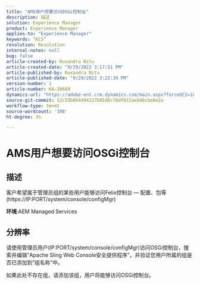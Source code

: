 ```yaml
---
title: "AMS用户想要访问OSGi控制台"
description: 描述
solution: Experience Manager
product: Experience Manager
applies-to: "Experience Manager"
keywords: “KCS”
resolution: Resolution
internal-notes: null
bug: false
article-created-by: Ruxandra Nitu
article-created-date: "9/29/2022 3:17:51 PM"
article-published-by: Ruxandra Nitu
article-published-date: "9/29/2022 3:22:39 PM"
version-number: 1
article-number: KA-20689
dynamics-url: "https://adobe-ent.crm.dynamics.com/main.aspx?forceUCI=1&pagetype=entityrecord&etn=knowledgearticle&id=0aa2b2da-0940-ed11-9db1-0022480867fb"
source-git-commit: 52c55b064494227b85d6c78df015ae8d8cbe0e2a
workflow-type: tm+mt
source-wordcount: '108'
ht-degree: 3%

---
```


# AMS用户想要访问OSGi控制台

## 描述


客户希望属于管理员组的某些用户能够访问Felix控制台 — 配置、包等(https://IP:PORT/system/console/configMgr)



<b>环境</b>:AEM Managed Services


## 分辨率


请使用管理员用户(IP:PORT/system/console/configMgr)访问OSGi控制台，搜索并编辑“Apache Sling Web Console安全提供程序”，并验证您用户所属的组是否已添加到“组名称”中。

如果此处不存在组，请添加该组，用户将能够访问OSGi控制台。
